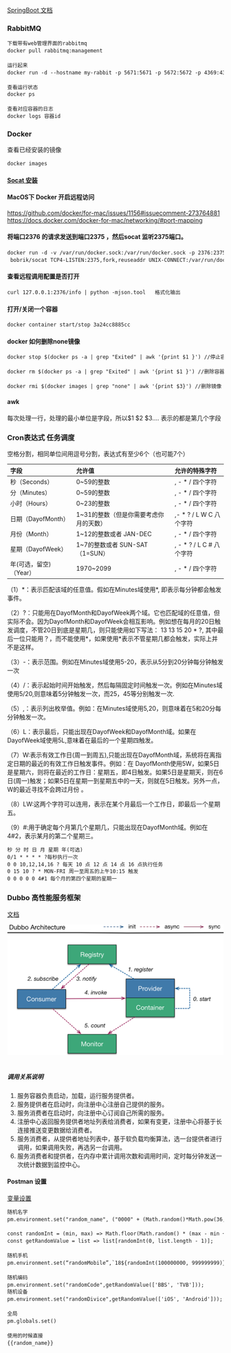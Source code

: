 [SpringBoot 文档](https://docs.spring.io/spring-boot/docs/current-SNAPSHOT/reference/htmlsingle/)

### RabbitMQ
```html
下载带有web管理界面的rabbitmq
docker pull rabbitmq:management

运行起来
docker run -d --hostname my-rabbit -p 5671:5671 -p 5672:5672 -p 4369:4369 -p 25672:25672 -p 15671:15671 -p 15672:15672 --name bbs-rabbit rabbitmq:management

查看运行状态
docker ps

查看对应容器的日志
docker logs 容器id
```

### Docker
查看已经安装的镜像
```html
docker images 
```
#### [Socat 安装](https://www.hi-linux.com/posts/61543.html)

#### MacOS下 Docker 开启远程访问  
https://github.com/docker/for-mac/issues/1156#issuecomment-273764881  
https://docs.docker.com/docker-for-mac/networking/#port-mapping

#### 将端口2376 的请求发送到端口2375 ，然后socat 监听2375端口。
```html
docker run -d -v /var/run/docker.sock:/var/run/docker.sock -p 2376:2375 \
 bobrik/socat TCP4-LISTEN:2375,fork,reuseaddr UNIX-CONNECT:/var/run/docker.sock
```

#### 查看远程调用配置是否打开
```html
curl 127.0.0.1:2376/info | python -mjson.tool   格式化输出
```

#### 打开/关闭一个容器
```html
docker container start/stop 3a24cc8885cc
```       
#### docker 如何删除none镜像
```html
docker stop $(docker ps -a | grep "Exited" | awk '{print $1 }') //停止容器

docker rm $(docker ps -a | grep "Exited" | awk '{print $1 }') //删除容器

docker rmi $(docker images | grep "none" | awk '{print $3}') //删除镜像
```

#### awk  
每次处理一行，处理的最小单位是字段，所以$1 $2 $3.... 表示的都是第几个字段



### Cron表达式 任务调度
空格分割，相同单位间用逗号分割，表达式有至少6个（也可能7个）

|字段	|允许值|	允许的特殊字符|
|:---|:---|:---|
|秒（Seconds）	|0~59的整数	|, - * /    四个字符|
|分（Minutes）	|0~59的整数	|, - * /    四个字符|
|小时（Hours）	|0~23的整数	|, - * /    四个字符|
|日期（DayofMonth）	|1~31的整数（但是你需要考虑你月的天数）	|,- * ? / L W C     八个字符|
|月份（Month）	|1~12的整数或者 JAN-DEC	|, - * /    四个字符|
|星期（DayofWeek）	|1~7的整数或者 SUN-SAT （1=SUN）	|, - * ? / L C #     八个字符|
|年(可选，留空)（Year）|	1970~2099	|, - * /    四个字符|

（1）\*：表示匹配该域的任意值。假如在Minutes域使用*, 即表示每分钟都会触发事件。
    
（2）?：只能用在DayofMonth和DayofWeek两个域。它也匹配域的任意值，但实际不会。因为DayofMonth和DayofWeek会相互影响。例如想在每月的20日触发调度，不管20日到底是星期几，则只能使用如下写法： 13 13 15 20 * ?, 其中最后一位只能用？，而不能使用*，如果使用*表示不管星期几都会触发，实际上并不是这样。

（3）-：表示范围。例如在Minutes域使用5-20，表示从5分到20分钟每分钟触发一次 

（4）/：表示起始时间开始触发，然后每隔固定时间触发一次。例如在Minutes域使用5/20,则意味着5分钟触发一次，而25，45等分别触发一次. 

（5）,：表示列出枚举值。例如：在Minutes域使用5,20，则意味着在5和20分每分钟触发一次。 

（6）L：表示最后，只能出现在DayofWeek和DayofMonth域。如果在DayofWeek域使用5L,意味着在最后的一个星期四触发。 

（7）W:表示有效工作日(周一到周五),只能出现在DayofMonth域，系统将在离指定日期的最近的有效工作日触发事件。例如：在 DayofMonth使用5W，如果5日是星期六，则将在最近的工作日：星期五，即4日触发。如果5日是星期天，则在6日(周一)触发；如果5日在星期一到星期五中的一天，则就在5日触发。另外一点，W的最近寻找不会跨过月份 。

（8）LW:这两个字符可以连用，表示在某个月最后一个工作日，即最后一个星期五。 

（9）#:用于确定每个月第几个星期几，只能出现在DayofMonth域。例如在4#2，表示某月的第二个星期三。
```html
秒 分 时 日 月 星期 年(可选)
0/1 * * * * ?每秒执行一次
0 0 10,12,14,16 ? 每天 10 点 12 点 14 点 16 点执行任务
0 15 10 ? * MON-FRI 周一至周五的上午10:15 触发
0 0 0 0 0 4#1 每个月的第四个星期的星期一
```


### Dubbo 高性能服务框架
[文档](http://dubbo.apache.org/zh-cn/docs/user/quick-start.html)
<div align="center"> <img src="./resource/Dubbo高性能服务框架.jpg" width="600"/> </div><br>

##### 调用关系说明
1. 服务容器负责启动，加载，运行服务提供者。
2. 服务提供者在启动时，向注册中心注册自己提供的服务。
3. 服务消费者在启动时，向注册中心订阅自己所需的服务。
4. 注册中心返回服务提供者地址列表给消费者，如果有变更，注册中心将基于长连接推送变更数据给消费者。
5. 服务消费者，从提供者地址列表中，基于软负载均衡算法，选一台提供者进行调用，如果调用失败，再选另一台调用。
6. 服务消费者和提供者，在内存中累计调用次数和调用时间，定时每分钟发送一次统计数据到监控中心。


#### Postman 设置
[变量设置](https://www.getpostman.com/docs/v6/postman/environments_and_globals/variables)
```html
随机名字
pm.environment.set("random_name", ("0000" + (Math.random()*Math.pow(36,4) << 0).toString(36)).slice(-4));

const randomInt = (min, max) => Math.floor(Math.random() * (max - min + 1)) + min; 
const getRandomValue = list => list[randomInt(0, list.length - 1)]; 

随机手机 
pm.environment.set(“randomMobile”,`18${randomInt(100000000, 999999999)}`);

随机编码
pm.environment.set("randomCode",getRandomValue(['BBS', 'TVB'])); 
随机设备
pm.environment.set("randomDivice",getRandomValue(['iOS', 'Android'])); 

全局
pm.globals.set()

使用的时候直接
{{random_name}}
```




